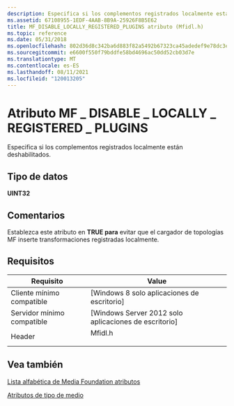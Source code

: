 ```yaml
---
description: Especifica si los complementos registrados localmente están deshabilitados.
ms.assetid: 67108955-1EDF-4AAB-8B9A-25926F8B5E62
title: MF_DISABLE_LOCALLY_REGISTERED_PLUGINS atributo (Mfidl.h)
ms.topic: reference
ms.date: 05/31/2018
ms.openlocfilehash: 802d36d8c342ba6d883f82a5492b67323ca45adedef9e78dc3e2938b487efd01
ms.sourcegitcommit: e6600f550f79bddfe58bd4696ac50dd52cb03d7e
ms.translationtype: MT
ms.contentlocale: es-ES
ms.lasthandoff: 08/11/2021
ms.locfileid: "120013205"
---
```

# <a name="mf_disable_locally_registered_plugins-attribute"></a>Atributo MF \_ DISABLE \_ LOCALLY \_ REGISTERED \_ PLUGINS

Especifica si los complementos registrados localmente están deshabilitados.

## <a name="data-type"></a>Tipo de datos

**UINT32**

## <a name="remarks"></a>Comentarios

Establezca este atributo en **TRUE para** evitar que el cargador de topologías MF inserte transformaciones registradas localmente.

## <a name="requirements"></a>Requisitos



| Requisito | Value |
|-------------------------------------|------------------------------------------------------------------------------------|
| Cliente mínimo compatible<br/> | \[Windows 8 solo aplicaciones de escritorio\]<br/>                                         |
| Servidor mínimo compatible<br/> | \[Windows Server 2012 solo aplicaciones de escritorio\]<br/>                               |
| Header<br/>                   | <dl> <dt>Mfidl.h</dt> </dl> |



## <a name="see-also"></a>Vea también

<dl> <dt>

[Lista alfabética de Media Foundation atributos](alphabetical-list-of-media-foundation-attributes.md)
</dt> <dt>

[Atributos de tipo de medio](media-type-attributes.md)
</dt> </dl>

 

 




